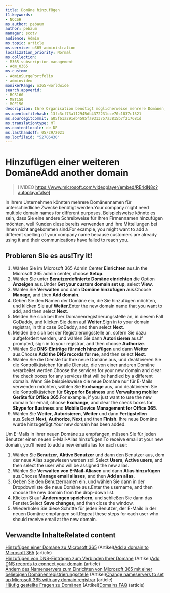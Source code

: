 ```yaml
---
title: Domäne hinzufügen
f1.keywords:
- NOCSH
ms.author: pebaum
author: pebaum
manager: scotv
audience: Admin
ms.topic: article
ms.service: o365-administration
localization_priority: Normal
ms.collection:
- M365-subscription-management
- Adm_O365
ms.custom:
- AdminSurgePortfolio
- adminvideo
monikerRange: o365-worldwide
search.appverid:
- BCS160
- MET150
- MOE150
description: Ihre Organisation benötigt möglicherweise mehrere Domänen, damit Kunden Sie finden können. Erfahren Sie, wie Sie Ihrem Abonnement eine weitere Domäne hinzufügen können.
ms.openlocfilehash: 13fc3cf73a112945db4372231cce70c1837c1321
ms.sourcegitcommit: a05f61a291eb4595fa9313757a3815b7f217681d
ms.translationtype: MT
ms.contentlocale: de-DE
ms.lasthandoff: 05/29/2021
ms.locfileid: "52706430"
---
```

# <a name="add-another-domain"></a><span data-ttu-id="0986e-104">Hinzufügen einer weiteren Domäne</span><span class="sxs-lookup"><span data-stu-id="0986e-104">Add another domain</span></span>

> [!VIDEO https://www.microsoft.com/videoplayer/embed/RE4dN8c?autoplay=false]

<span data-ttu-id="0986e-105">In Ihrem Unternehmen könnten mehrere Domänennamen für unterschiedliche Zwecke benötigt werden.</span><span class="sxs-lookup"><span data-stu-id="0986e-105">Your company might need multiple domain names for different purposes.</span></span> <span data-ttu-id="0986e-106">Beispielsweise könnte es sein, dass Sie eine andere Schreibweise für Ihren Firmennamen hinzufügen möchten, weil Kunden diese bereits verwenden und ihre Mitteilungen bei Ihnen nicht angekommen sind.</span><span class="sxs-lookup"><span data-stu-id="0986e-106">For example, you might want to add a different spelling of your company name because customers are already using it and their communications have failed to reach you.</span></span>

## <a name="try-it"></a><span data-ttu-id="0986e-107">Probieren Sie es aus!</span><span class="sxs-lookup"><span data-stu-id="0986e-107">Try it!</span></span>

1. <span data-ttu-id="0986e-108">Wählen Sie im Microsoft 365 Admin Center **Einrichten** aus.</span><span class="sxs-lookup"><span data-stu-id="0986e-108">In the Microsoft 365 admin center, choose **Setup**.</span></span>
1. <span data-ttu-id="0986e-109">Wählen Sie unter **Benutzerdefinierte Domäne einrichten** die Option **Anzeigen** aus.</span><span class="sxs-lookup"><span data-stu-id="0986e-109">Under **Get your custom domain set up**, select **View**.</span></span>
1. <span data-ttu-id="0986e-110">Wählen Sie **Verwalten** und dann **Domäne hinzufügen** aus.</span><span class="sxs-lookup"><span data-stu-id="0986e-110">Choose **Manage**, and then **Add domain**.</span></span>
1. <span data-ttu-id="0986e-111">Geben Sie den Namen der Domäne ein, die Sie hinzufügen möchten, und klicken Sie auf **Weiter**.</span><span class="sxs-lookup"><span data-stu-id="0986e-111">Enter the new domain name that you want to add, and then select **Next**.</span></span>
1. <span data-ttu-id="0986e-112">Melden Sie sich bei Ihrer Domänenregistrierungsstelle an, in diesem Fall GoDaddy, und klicken Sie dann auf **Weiter**.</span><span class="sxs-lookup"><span data-stu-id="0986e-112">Sign in to your domain registrar, in this case GoDaddy, and then select **Next**.</span></span>
1. <span data-ttu-id="0986e-113">Melden Sie sich bei der Registrierungsstelle an, sofern Sie dazu aufgefordert werden, und wählen Sie dann **Autorisieren** aus.</span><span class="sxs-lookup"><span data-stu-id="0986e-113">If prompted, sign in to your registrar, and then choose **Authorize**.</span></span>
1. <span data-ttu-id="0986e-114">Wählen Sie **DNS-Einträge für mich hinzufügen** und dann **Weiter** aus.</span><span class="sxs-lookup"><span data-stu-id="0986e-114">Choose **Add the DNS records for me**, and then select **Next**.</span></span>
1. <span data-ttu-id="0986e-115">Wählen Sie die Dienste für Ihre neue Domäne aus, und deaktivieren Sie die Kontrollkästchen für alle Dienste, die von einer anderen Domäne verarbeitet werden.</span><span class="sxs-lookup"><span data-stu-id="0986e-115">Choose the services for your new domain and clear the check boxes for any services that will be handled by a different domain.</span></span> <span data-ttu-id="0986e-116">Wenn Sie beispielsweise die neue Domäne nur für E-Mails verwenden möchten, wählen Sie **Exchange** aus, und deaktivieren Sie die Kontrollkästchen für **Skype for Business** und **Verwaltung mobiler Geräte für Office 365**.</span><span class="sxs-lookup"><span data-stu-id="0986e-116">For example, if you just want to use the new domain for email, choose **Exchange**, and clear the check boxes for **Skype for Business** and **Mobile Device Management for Office 365**.</span></span>
1. <span data-ttu-id="0986e-117">Wählen Sie **Weiter**, **Autorisieren**, **Weiter** und dann **Fertigstellen** aus.</span><span class="sxs-lookup"><span data-stu-id="0986e-117">Select **Next**, **Authorize**, **Next**,and then **Finish**.</span></span> <span data-ttu-id="0986e-118">Ihre neue Domäne wurde hinzugefügt.</span><span class="sxs-lookup"><span data-stu-id="0986e-118">Your new domain has been added.</span></span>

<span data-ttu-id="0986e-119">Um E-Mails in Ihrer neuen Domäne zu empfangen, müssen Sie für jeden Benutzer einen neuen E-Mail-Alias hinzufügen:</span><span class="sxs-lookup"><span data-stu-id="0986e-119">To receive email at your new domain, you'll need to add a new email alias for each user:</span></span>

1. <span data-ttu-id="0986e-120">Wählen Sie **Benutzer**, **Aktive Benutzer** und dann den Benutzer aus, dem der neue Alias zugewiesen werden soll.</span><span class="sxs-lookup"><span data-stu-id="0986e-120">Select **Users**, **Active users**, and then select the user who will be assigned the new alias.</span></span>
1. <span data-ttu-id="0986e-121">Wählen Sie **Verwalten von E-Mail-Aliasen** und dann **Alias hinzufügen** aus.</span><span class="sxs-lookup"><span data-stu-id="0986e-121">Choose **Manage email aliases**, and then **Add an alias**.</span></span>
1. <span data-ttu-id="0986e-122">Geben Sie den Benutzernamen ein, und wählen Sie dann in der Dropdownliste die neue Domäne aus.</span><span class="sxs-lookup"><span data-stu-id="0986e-122">Enter the username, and then choose the new domain from the drop-down list.</span></span>
1. <span data-ttu-id="0986e-123">Klicken Si auf **Änderungen speichern**, und schließen Sie dann das Fenster.</span><span class="sxs-lookup"><span data-stu-id="0986e-123">Select **Save changes**, and then close the window.</span></span>
1. <span data-ttu-id="0986e-124">Wiederholen Sie diese Schritte für jeden Benutzer, der E-Mails in der neuen Domäne empfangen soll.</span><span class="sxs-lookup"><span data-stu-id="0986e-124">Repeat these steps for each user who should receive email at the new domain.</span></span>

## <a name="related-content"></a><span data-ttu-id="0986e-125">Verwandte Inhalte</span><span class="sxs-lookup"><span data-stu-id="0986e-125">Related content</span></span>

<span data-ttu-id="0986e-126">[Hinzufügen einer Domäne zu Microsoft 365](../admin/setup/add-domain.md) (Artikel)</span><span class="sxs-lookup"><span data-stu-id="0986e-126">[Add a domain to Microsoft 365](../admin/setup/add-domain.md) (article)</span></span>\
<span data-ttu-id="0986e-127">[Hinzufügen von DNS-Einträgen zum Verbinden Ihrer Domäne](../admin/get-help-with-domains/create-dns-records-at-any-dns-hosting-provider.md) (Artikel)</span><span class="sxs-lookup"><span data-stu-id="0986e-127">[Add DNS records to connect your domain](../admin/get-help-with-domains/create-dns-records-at-any-dns-hosting-provider.md) (article)</span></span>\
<span data-ttu-id="0986e-128">[Ändern des Namenservers zum Einrichten von Microsoft 365 mit einer beliebigen Domänenregistrierungsstelle](../admin/get-help-with-domains/change-nameservers-at-any-domain-registrar.md) (Artikel)</span><span class="sxs-lookup"><span data-stu-id="0986e-128">[Change nameservers to set up Microsoft 365 with any domain registrar](../admin/get-help-with-domains/change-nameservers-at-any-domain-registrar.md) (article)</span></span>\
<span data-ttu-id="0986e-129">[Häufig gestellte Fragen zu Domänen](../admin/setup/domains-faq.yml) (Artikel)</span><span class="sxs-lookup"><span data-stu-id="0986e-129">[Domains FAQ](../admin/setup/domains-faq.yml) (article)</span></span>